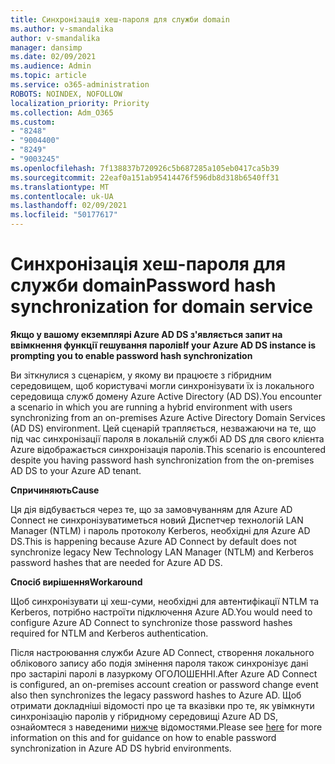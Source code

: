 ```yaml
---
title: Синхронізація хеш-пароля для служби domain
ms.author: v-smandalika
author: v-smandalika
manager: dansimp
ms.date: 02/09/2021
ms.audience: Admin
ms.topic: article
ms.service: o365-administration
ROBOTS: NOINDEX, NOFOLLOW
localization_priority: Priority
ms.collection: Adm_O365
ms.custom:
- "8248"
- "9004400"
- "8249"
- "9003245"
ms.openlocfilehash: 7f138837b720926c5b687285a105eb0417ca5b39
ms.sourcegitcommit: 22eaf0a151ab95414476f596db8d318b6540ff31
ms.translationtype: MT
ms.contentlocale: uk-UA
ms.lasthandoff: 02/09/2021
ms.locfileid: "50177617"
---
```

# <a name="password-hash-synchronization-for-domain-service"></a><span data-ttu-id="0cc26-102">Синхронізація хеш-пароля для служби domain</span><span class="sxs-lookup"><span data-stu-id="0cc26-102">Password hash synchronization for domain service</span></span>

<span data-ttu-id="0cc26-103">**Якщо у вашому екземплярі Azure AD DS з'являється запит на ввімкнення функції гешування паролів**</span><span class="sxs-lookup"><span data-stu-id="0cc26-103">**If your Azure AD DS instance is prompting you to enable password hash synchronization**</span></span>

<span data-ttu-id="0cc26-104">Ви зіткнулися з сценарієм, у якому ви працюєте з гібридним середовищем, щоб користувачі могли синхронізувати їх із локального середовища служб домену Azure Active Directory (AD DS).</span><span class="sxs-lookup"><span data-stu-id="0cc26-104">You encounter a scenario in which you are running a hybrid environment with users synchronizing from an on-premises Azure Active Directory Domain Services (AD DS) environment.</span></span> <span data-ttu-id="0cc26-105">Цей сценарій трапляється, незважаючи на те, що під час синхронізації пароля в локальній службі AD DS для свого клієнта Azure відображається синхронізація паролів.</span><span class="sxs-lookup"><span data-stu-id="0cc26-105">This scenario is encountered despite you having password hash synchronization from the on-premises AD DS to your Azure AD tenant.</span></span>

<span data-ttu-id="0cc26-106">**Спричиняють**</span><span class="sxs-lookup"><span data-stu-id="0cc26-106">**Cause**</span></span>

<span data-ttu-id="0cc26-107">Ця дія відбувається через те, що за замовчуванням для Azure AD Connect не синхронізуватиметься новий Диспетчер технологій LAN Manager (NTLM) і пароль протоколу Kerberos, необхідні для Azure AD DS.</span><span class="sxs-lookup"><span data-stu-id="0cc26-107">This is happening because Azure AD Connect by default does not synchronize legacy New Technology LAN Manager (NTLM) and Kerberos password hashes that are needed for Azure AD DS.</span></span>

<span data-ttu-id="0cc26-108">**Спосіб вирішення**</span><span class="sxs-lookup"><span data-stu-id="0cc26-108">**Workaround**</span></span> 

<span data-ttu-id="0cc26-109">Щоб синхронізувати ці хеш-суми, необхідні для автентифікації NTLM та Kerberos, потрібно настроїти підключення Azure AD.</span><span class="sxs-lookup"><span data-stu-id="0cc26-109">You would need to configure Azure AD Connect to synchronize those password hashes required for NTLM and Kerberos authentication.</span></span>

<span data-ttu-id="0cc26-110">Після настроювання служби Azure AD Connect, створення локального облікового запису або подія змінення пароля також синхронізує дані про застарілі паролі в лазуркому ОГОЛОШЕННІ.</span><span class="sxs-lookup"><span data-stu-id="0cc26-110">After Azure AD Connect is configured, an on-premises account creation or password change event also then synchronizes the legacy password hashes to Azure AD.</span></span> <span data-ttu-id="0cc26-111">Щоб отримати докладніші відомості про це та вказівки про те, як увімкнути синхронізацію паролів у гібридному середовищі Azure AD DS, ознайомтеся з наведеними [нижче](https://docs.microsoft.com/azure/active-directory-domain-services/tutorial-configure-password-hash-sync) відомостями.</span><span class="sxs-lookup"><span data-stu-id="0cc26-111">Please see [here](https://docs.microsoft.com/azure/active-directory-domain-services/tutorial-configure-password-hash-sync) for more information on this and for guidance on how to enable password synchronization in Azure AD DS hybrid environments.</span></span>
